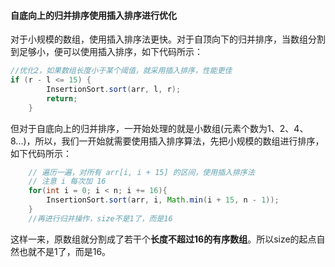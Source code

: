 #### 自底向上的归并排序使用插入排序进行优化

对于小规模的数组，使用插入排序法更快。对于自顶向下的归并排序，当数组分割到足够小，便可以使用插入排序，如下代码所示：

```java
//优化2，如果数组长度小于某个阈值，就采用插入排序，性能更佳
if (r - l <= 15) {
        InsertionSort.sort(arr, l, r);
        return;
    }
```



但对于自底向上的归并排序，一开始处理的就是小数组(元素个数为1、2、4、8...)，所以，我们一开始就需要使用插入排序算法，先把小规模的数组进行排序，如下代码所示：

```java
    // 遍历一遍，对所有 arr[i, i + 15] 的区间，使用插入排序法
    // 注意 i 每次加 16
    for(int i = 0; i < n; i += 16){
        InsertionSort.sort(arr, i, Math.min(i + 15, n - 1));
    }
    //再进行归并操作，size不是1了，而是16
```

这样一来，原数组就分割成了若干个**长度不超过16的有序数组**。所以size的起点自然也就不是1了，而是16。

